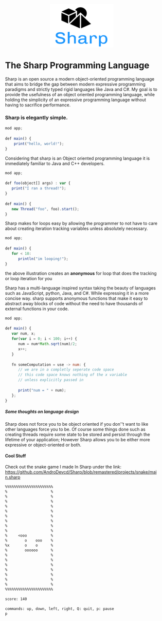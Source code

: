
<a name="logo"/>    
<div align="center">    
<a href="https://github.com/" target="_blank">    
<img src="https://github.com/AndroDevcd/Sharp/blob/master/doc/logo.png?raw=true" alt="Sharp Logo" width="210" height="142"><img />    
</a>    
</div>    
    
# The Sharp Programming Language 

Sharp is an open source a modern object-oriented programming language that aims to bridge the gap between modern expressive programming paradigms and strictly typed rigid languages like Java and C#. My goal is to provide the usefulness of an object oriented programming language, while holding the simplicity of an expressive programming language without having to sacrifice performance.     
    
### Sharp is elegantly simple.  
```javascript    
mod app;    
    
def main() {    
    print("hello, world!");    
}    
```    
    
Considering that sharp is an Object oriented programming language it is immediately familiar to Java and C++ developers.  
  
```javascript  
mod app;  
  
def foo(object[] args) : var {  
   print("I ran a thread!");  
}  
  
def main() {  
   new Thread("foo", foo).start();  
}  
```  
  
Sharp makes for loops easy by allowing the programmer to not have to care about creating iteration tracking variables unless absolutely necessary.  
  
```javascript  
mod app;  
  
def main() {  
   for < 10:  
      println("im looping!");  
}  
```  
 the above illustration creates an **anonymous** for loop that does the tracking or loop iteration for you  
  
Sharp has a multi-language inspired syntax taking the beauty of languages such as JavaScript, python, Java, and C#. While expressing it in a more concise way. sharp supports anonymous functions that make it easy to abstract away blocks of code without the need to have thousands of external functions in your code.  
  
```javascript  
mod app;  
  
def main() {  
   var num, x;  
   for(var i = 0; i < 100; i++) {  
      num = num*Math.sqrt(num)/2;
      x++;  
   }  
  
   fn someComputation = use -> num: {  
      // we are in a completly seperate code space  
      // this code space knows nothing of the x variable  
      // unless explicitly passed in  
  
      print("num = " + num);  
   };  
}  
```  
  
##### Some thoughts on language design  
Sharp does not force you to be object oriented if you don''t want to like other languages force you to be. Of course some things done such as creating threads require some state to be stored and persist through the lifetime of your application; However Sharp allows you to be either more expressive or object-oriented or both.

#### Cool Stuff
Check out the snake game I made In Sharp under the link: https://github.com/AndroDevcd/Sharp/blob/remastered/projects/snake/main.sharp

```
%%%%%%%%%%%%%%%%%%%%%%
%                    %
%                    %
%                    %
%                    %
%                    %
%                    %
%                    %
%                    %
%                    %
%     <ooo           %
%        o    ooo    %
%x       o    o      %
%        oooooo      %
%                    %
%                    %
%                    %
%                    %
%                    %
%                    %
%                    %
%%%%%%%%%%%%%%%%%%%%%%

score: 140

commands: up, down, left, right, Q: quit, p: pause
p
```

